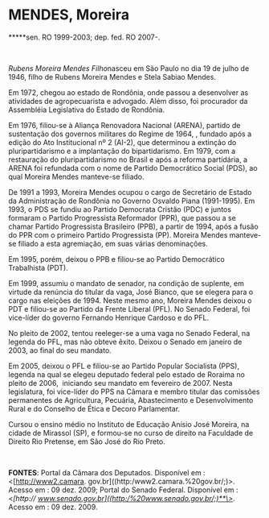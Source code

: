 MENDES, Moreira
===============

**\***sen. RO 1999-2003; dep. fed. RO 2007-.

 

*Rubens Moreira Mendes Filho*nasceu em São Paulo no dia 19 de julho de
1946, filho de Rubens Moreira Mendes e Stela Sabiao Mendes.

Em 1972, chegou ao estado de Rondônia, onde passou a desenvolver as
atividades de agropecuarista e advogado. Além disso, foi procurador da
Assembléia Legislativa do Estado de Rondônia.

Em 1976, filiou-se à Aliança Renovadora Nacional (ARENA), partido de
sustentação dos governos militares do Regime de 1964, , fundado após a
edição do Ato Institucional nº 2 (AI-2), que determinou a extinção do
pluripartidarismo e a implantação do bipartidarismo. Em 1979, com a
restauração do pluripartidarismo no Brasil e após a reforma partidária,
a ARENA foi refundada com o nome de Partido Democrático Social (PDS), ao
qual Moreira Mendes manteve-se filiado.

De 1991 a 1993, Moreira Mendes ocupou o cargo de Secretário de Estado da
Administração de Rondônia no Governo Osvaldo Piana (1991-1995). Em 1993,
o PDS se fundiu ao Partido Democrata Cristão (PDC) e juntos formaram o
Partido Progressista Reformador (PPR), que passou a se chamar Partido
Progressista Brasileiro (PPB), a partir de 1994, após a fusão do PPR com
o primeiro Partido Progressista (PP). Moreira Mendes manteve-se filiado
a esta agremiação, em suas várias denominações.

Em 1995, porém, deixou o PPB e filiou-se ao Partido Democrático
Trabalhista (PDT).

Em 1999, assumiu o mandato de senador, na condição de suplente, em
virtude da renúncia do titular da vaga, José Bianco, que se elegera para
o cargo nas eleições de 1994. Neste mesmo ano, Moreira Mendes deixou o
PDT e filiou-se ao Partido da Frente Liberal (PFL). No Senado Federal,
foi vice-líder do governo Fernando Henrique Cardoso e do PFL.

No pleito de 2002, tentou reeleger-se a uma vaga no Senado Federal, na
legenda do PFL, mas não obteve êxito. Deixou o Senado em janeiro de
2003, ao final do seu mandato.

Em 2005, deixou o PFL e filiou-se ao Partido Popular Socialista (PPS),
legenda na qual se elegeu deputado federal pelo estado de Roraima no
pleito de 2006,  iniciando seu mandato em fevereiro de 2007. Nesta
legislatura, foi vice-líder do PPS na Câmara e membro titular das
comissões permanentes de Agricultura, Pecuária, Abastecimento e
Desenvolvimento Rural e do Conselho de Ética e Decoro Parlamentar.

Cursou o ensino médio no Instituto de Educação Anísio José Moreira, na
cidade de Mirassol (SP), e formou-se no curso de direito na Faculdade de
Direito Rio Pretense, em São José do Rio Preto.

 

**FONTES**: Portal da Câmara dos Deputados. Disponível em :
\<[http://www2.camara. gov.br]((http:/www2.camara.%20gov.br/;)\>. Acesso
em : 09 dez. 2009; Portal do Senado Federal. Disponível em : \<*[http://
www.senado.gov.br]((http:/%20www.senado.gov.br/;)**\>*. Acesso em : 09
dez. 2009.
